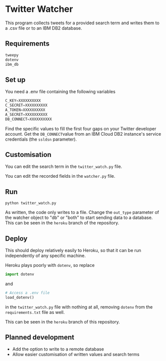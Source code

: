 # Twitter Watcher

This program collects tweets for a provided search term and writes them to a .csv file or to an IBM DB2 database.

## Requirements

```python
tweepy
dotenv
ibm_db
```

## Set up

You need a .env file containing the following variables

```python
C_KEY=XXXXXXXXXX
C_SECRET=XXXXXXXXXX
A_TOKEN=XXXXXXXXXX
A_SECRET=XXXXXXXXXX
DB_CONNECT=XXXXXXXXXX
```

Find the specific values to fill the first four gaps on your Twitter developer account. Get the `DB_CONNECT`value from an IBM Cloud DB2 instance's service credentials (the `ssldsn` parameter).

## Customisation

You can edit the search term in the `twitter_watch.py` file.

You can edit the recorded fields in the `watcher.py` file.

## Run

`python twitter_watch.py`

As written, the code only writes to a file. Change the `out_type` parameter of the watcher object to "db" or "both" to start sending data to a database. This can be seen in the `heroku` branch of  the repository.

## Deploy

This should deploy relatively easily to Heroku, so that it can be run independently of any specific machine.

Heroku plays poorly with `dotenv`, so replace

```python
import dotenv
```

and

```python
# Access a .env file
load_dotenv()
```

in the `twitter_watch.py` file with nothing at all, removing `dotenv` from the `requirements.txt` file as well.

This can be seen in the `heroku` branch of this repository.

## Planned development

- Add the option to write to a remote database
- Allow easier customisation of written values and search terms
